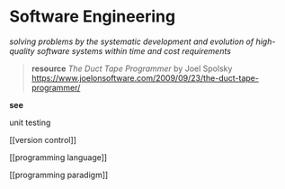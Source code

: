# Software Engineering

_solving problems by the systematic development and evolution of high-quality software systems within time and cost requirements_

> **resource** _The Duct Tape Programmer_ by Joel Spolsky <https://www.joelonsoftware.com/2009/09/23/the-duct-tape-programmer/>

**see**

unit testing

[[version control]]

[[programming language]]

[[programming paradigm]]
